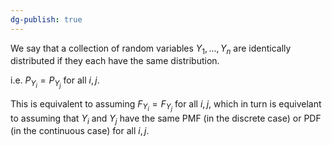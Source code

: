 ```yaml
---
dg-publish: true
---
```

We say that a collection of random variables $Y_{1}, ..., Y_{n}$ are identically distributed if they each have the same distribution.

i.e. $P_{Y_{i}}=P_{Y_{j}}$ for all $i, j$. 

This is equivalent to assuming $F_{Y_{i}}=F_{Y_{j}}$ for all $i,j$, which in turn is equivelant to assuming that $Y_{i}$ and $Y_{j}$ have the same PMF (in the discrete case) or PDF (in the continuous case) for all $i, j$. 